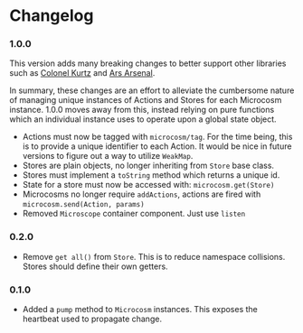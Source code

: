 # Changelog

### 1.0.0

This version adds many breaking changes to better support other
libraries such as
[Colonel Kurtz](https://github.com/vigetlabs/colonel-kurtz) and [Ars
Arsenal](https://github.com/vigetlabs/ars-arsenal).

In summary, these changes are an effort to alleviate the cumbersome
nature of managing unique instances of Actions and Stores for each
Microcosm instance. 1.0.0 moves away from this, instead relying on
pure functions which an individual instance uses to operate upon a
global state object.

- Actions must now be tagged with `microcosm/tag`. For the time being,
  this is to provide a unique identifier to each Action. It would be
  nice in future versions to figure out a way to utilize `WeakMap`.
- Stores are plain objects, no longer inheriting from `Store` base
  class.
- Stores must implement a `toString` method which returns a unique id.
- State for a store must now be accessed with: `microcosm.get(Store)`
- Microcosms no longer require `addActions`, actions are fired with
  `microcosm.send(Action, params)`
- Removed `Microscope` container component. Just use `listen`

### 0.2.0

- Remove `get all()` from `Store`. This is to reduce namespace collisions. Stores should define their own getters.

### 0.1.0

- Added a `pump` method to `Microcosm` instances. This exposes the heartbeat used to propagate change.
